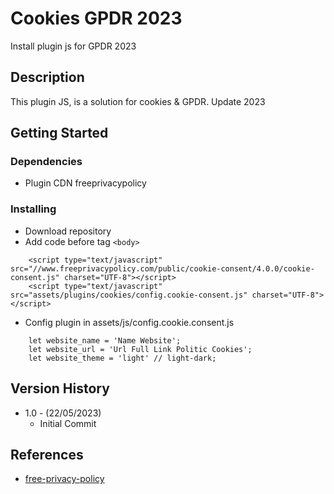 # Cookies GPDR 2023

Install plugin js for GPDR 2023

## Description

This plugin JS, is a solution for cookies & GPDR.  Update 2023

## Getting Started

### Dependencies

* Plugin CDN freeprivacypolicy

### Installing

* Download repository
* Add code before tag `<body>`
```
    <script type="text/javascript" src="//www.freeprivacypolicy.com/public/cookie-consent/4.0.0/cookie-consent.js" charset="UTF-8"></script>
    <script type="text/javascript" src="assets/plugins/cookies/config.cookie-consent.js" charset="UTF-8"></script>
```

* Config plugin in assets/js/config.cookie.consent.js
```
    let website_name = 'Name Website';
    let website_url = 'Url Full Link Politic Cookies';
    let website_theme = 'light' // light-dark;
```
## Version History

* 1.0 - (22/05/2023)
    * Initial Commit

## References

* [free-privacy-policy](https://www.freeprivacypolicy.com/free-cookie-consent/)
